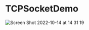 # TCPSocketDemo

![Screen Shot 2022-10-14 at 14 31 19](https://user-images.githubusercontent.com/3993516/195788663-bdc3c3f8-29bc-4121-a0b9-6c33b142f7da.png)
